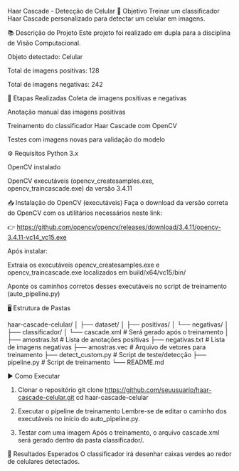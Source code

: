 Haar Cascade - Detecção de Celular
🎯 Objetivo
Treinar um classificador Haar Cascade personalizado para detectar um celular em imagens.

📚 Descrição do Projeto
Este projeto foi realizado em dupla para a disciplina de Visão Computacional.

Objeto detectado: Celular

Total de imagens positivas: 128

Total de imagens negativas: 242

🧪 Etapas Realizadas
Coleta de imagens positivas e negativas

Anotação manual das imagens positivas

Treinamento do classificador Haar Cascade com OpenCV

Testes com imagens novas para validação do modelo

⚙ Requisitos
Python 3.x

OpenCV instalado

OpenCV executáveis (opencv_createsamples.exe, opencv_traincascade.exe) da versão 3.4.11

📥 Instalação do OpenCV (executáveis)
Faça o download da versão correta do OpenCV com os utilitários necessários neste link:

👉 https://github.com/opencv/opencv/releases/download/3.4.11/opencv-3.4.11-vc14_vc15.exe

Após instalar:

Extraia os executáveis opencv_createsamples.exe e opencv_traincascade.exe localizados em build/x64/vc15/bin/

Aponte os caminhos corretos desses executáveis no script de treinamento (auto_pipeline.py)

🖥 Estrutura de Pastas

haar-cascade-celular/
│
├── dataset/
│   ├── positivas/
│   └── negativas/
│
├── classificador/
│   └── cascade.xml         # Será gerado após o treinamento
│
├── amostras.lst            # Lista de anotações positivas
├── negativas.txt           # Lista de imagens negativas
├── amostras.vec            # Arquivo de vetores para treinamento
├── detect_custom.py        # Script de teste/detecção
├── pipeline.py             # Script de treinamento
└── README.md

▶ Como Executar

1. Clonar o repositório
git clone https://github.com/seuusuario/haar-cascade-celular.git
cd haar-cascade-celular

3. Executar o pipeline de treinamento
Lembre-se de editar o caminho dos executáveis no início do auto_pipeline.py.

3. Testar com uma imagem
Após o treinamento, o arquivo cascade.xml será gerado dentro da pasta classificador/.

📸 Resultados Esperados
O classificador irá desenhar caixas verdes ao redor de celulares detectados.
